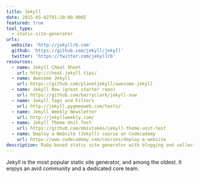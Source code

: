 ```yaml
---
title: Jekyll
date: 2015-05-02T01:20:00.000Z
featured: true
tool_type:
  - static-site-generator
urls:
  website: 'http://jekyllrb.com'
  github: 'https://github.com/jekyll/jekyll'
  twitter: 'https://twitter.com/jekyllrb'
resources:
  - name: Jekyll Cheat Sheet
    url: http://cheat.jekyll.tips/
  - name: Awesome Jekyll
    url: https://github.com/planetjekyll/awesome-jekyll
  - name: Jekyll Now (great starter repo)
    url: https://github.com/barryclark/jekyll-now
  - name: Jekyll Tags and Filters
    url: http://jekyll.pygmeeweb.com/tests/
  - name: Jekyll Weekly Newsletter
    url: http://jekyllweekly.com/
  - name: Jekyll Theme Unit Test
    url: https://github.com/mmistakes/jekyll-theme-unit-test
  - name: Deploy a Website (Jekyll) course on Codecademy
    url: https://www.codecademy.com/courses/deploy-a-website
description: Ruby-based static site generator with blogging and collections
---
```

Jekyll is the most popular static site generator, and among the oldest. It enjoys an avid community and a dedicated core team.
